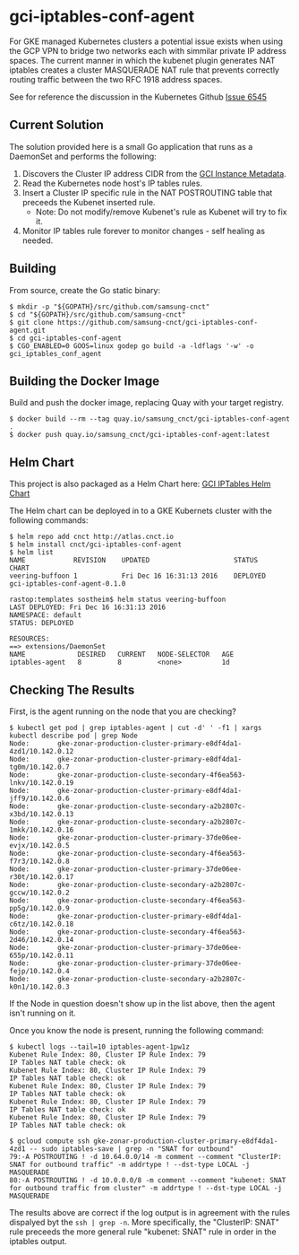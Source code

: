 # gci-iptables-conf-agent

For GKE managed Kubernetes clusters a potential issue exists when using the GCP 
VPN to bridge two networks each with simmilar private IP address spaces.  The 
current manner in which the kubenet plugin generates NAT iptables creates a 
cluster MASQUERADE NAT rule that prevents correctly routing traffic between the 
two RFC 1918 address spaces.

See for reference the discussion in the Kubernetes Github [Issue 6545](https://github.com/kubernetes/kubernetes/issues/6545)

## Current Solution

The solution provided here is a small Go application that runs as a DaemonSet
and performs the following:

1. Discovers the Cluster IP address CIDR from the [GCI Instance Metadata](https://cloud.google.com/compute/docs/storing-retrieving-metadata). 
2. Read the Kubernetes node host's IP tables rules.
3. Insert a Cluster IP specific rule in the NAT POSTROUTING table that preceeds
   the Kubenet inserted rule.
   * Note: Do not modify/remove Kubenet's rule as Kubenet will try to fix it.  
4. Monitor IP tables rule forever to monitor changes - self healing as needed.

## Building
From source, create the Go static binary:
```
$ mkdir -p "${GOPATH}/src/github.com/samsung-cnct"
$ cd "${GOPATH}/src/github.com/samsung-cnct"
$ git clone https://github.com/samsung-cnct/gci-iptables-conf-agent.git
$ cd gci-iptables-conf-agent
$ CGO_ENABLED=0 GOOS=linux godep go build -a -ldflags '-w' -o gci_iptables_conf_agent
```
## Building the Docker Image
Build and push the docker image, replacing Quay with your target registry.
```
$ docker build --rm --tag quay.io/samsung_cnct/gci-iptables-conf-agent .
$ docker push quay.io/samsung_cnct/gci-iptables-conf-agent:latest
```

## Helm Chart
This project is also packaged as a Helm Chart here: [GCI IPTables Helm Chart](https://github.com/samsung-cnct/k2-charts/tree/master/gci-iptables-conf-agent)

The Helm chart can be deployed in to a GKE Kubernets cluster with the following commands:

```
$ helm repo add cnct http://atlas.cnct.io
$ helm install cnct/gci-iptables-conf-agent
$ helm list
NAME           	REVISION	UPDATED                 	STATUS  	CHART                        
veering-buffoon	1       	Fri Dec 16 16:31:13 2016	DEPLOYED	gci-iptables-conf-agent-0.1.0

rastop:templates sostheim$ helm status veering-buffoon
LAST DEPLOYED: Fri Dec 16 16:31:13 2016
NAMESPACE: default
STATUS: DEPLOYED

RESOURCES:
==> extensions/DaemonSet
NAME             DESIRED   CURRENT   NODE-SELECTOR   AGE
iptables-agent   8         8         <none>          1d
```

## Checking The Results
First, is the agent running on the node that you are checking?
```
$ kubectl get pod | grep iptables-agent | cut -d' ' -f1 | xargs kubectl describe pod | grep Node
Node:		gke-zonar-production-cluster-primary-e8df4da1-4zd1/10.142.0.12
Node:		gke-zonar-production-cluster-primary-e8df4da1-tg0m/10.142.0.7
Node:		gke-zonar-production-cluste-secondary-4f6ea563-lnkv/10.142.0.19
Node:		gke-zonar-production-cluster-primary-e8df4da1-jff9/10.142.0.6
Node:		gke-zonar-production-cluste-secondary-a2b2807c-x3bd/10.142.0.13
Node:		gke-zonar-production-cluste-secondary-a2b2807c-1mkk/10.142.0.16
Node:		gke-zonar-production-cluster-primary-37de06ee-evjx/10.142.0.5
Node:		gke-zonar-production-cluste-secondary-4f6ea563-f7r3/10.142.0.8
Node:		gke-zonar-production-cluster-primary-37de06ee-r30t/10.142.0.17
Node:		gke-zonar-production-cluste-secondary-a2b2807c-gccw/10.142.0.2
Node:		gke-zonar-production-cluste-secondary-4f6ea563-pp5g/10.142.0.9
Node:		gke-zonar-production-cluster-primary-e8df4da1-c6tz/10.142.0.18
Node:		gke-zonar-production-cluste-secondary-4f6ea563-2d46/10.142.0.14
Node:		gke-zonar-production-cluster-primary-37de06ee-655p/10.142.0.11
Node:		gke-zonar-production-cluster-primary-37de06ee-fejp/10.142.0.4
Node:		gke-zonar-production-cluste-secondary-a2b2807c-k0n1/10.142.0.3
```

If the Node in question doesn't show up in the list above, then the agent isn't running on it.

Once you know the node is present, running the following command:

```
$ kubectl logs --tail=10 iptables-agent-1pw1z
Kubenet Rule Index: 80, Cluster IP Rule Index: 79
IP Tables NAT table check: ok
Kubenet Rule Index: 80, Cluster IP Rule Index: 79
IP Tables NAT table check: ok
Kubenet Rule Index: 80, Cluster IP Rule Index: 79
IP Tables NAT table check: ok
Kubenet Rule Index: 80, Cluster IP Rule Index: 79
IP Tables NAT table check: ok
Kubenet Rule Index: 80, Cluster IP Rule Index: 79
IP Tables NAT table check: ok

$ gcloud compute ssh gke-zonar-production-cluster-primary-e8df4da1-4zd1 -- sudo iptables-save | grep -n "SNAT for outbound"
79:-A POSTROUTING ! -d 10.64.0.0/14 -m comment --comment "ClusterIP: SNAT for outbound traffic" -m addrtype ! --dst-type LOCAL -j MASQUERADE
80:-A POSTROUTING ! -d 10.0.0.0/8 -m comment --comment "kubenet: SNAT for outbound traffic from cluster" -m addrtype ! --dst-type LOCAL -j MASQUERADE
```

The results above are correct if the log output is in agreement with the rules dispalyed byt the `ssh | grep -n`.  More specifically, the "ClusterIP: SNAT" rule preceeds the more general rule "kubenet: SNAT" rule in order in the iptables output.
